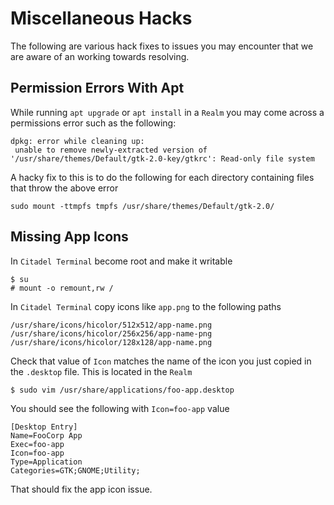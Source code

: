 # Miscellaneous Hacks

The following are various hack fixes to issues you may encounter that we are
aware of an working towards resolving.

## Permission Errors With Apt

While running `apt upgrade` or `apt install` in a `Realm` you may come across a 
permissions error such as the following:

```shell
dpkg: error while cleaning up:
 unable to remove newly-extracted version of '/usr/share/themes/Default/gtk-2.0-key/gtkrc': Read-only file system
```

A hacky fix to this is to do the following for each directory containing files
that throw the above error

```shell
sudo mount -ttmpfs tmpfs /usr/share/themes/Default/gtk-2.0/
```


## Missing App Icons

In `Citadel Terminal` become root and make it writable

```shell
$ su
# mount -o remount,rw /
```

In `Citadel Terminal` copy icons like `app.png` to the following paths

```shell
/usr/share/icons/hicolor/512x512/app-name.png
/usr/share/icons/hicolor/256x256/app-name-png
/usr/share/icons/hicolor/128x128/app-name.png
```

Check that value of `Icon` matches the name of the icon you just copied in 
the `.desktop` file. This is located in the `Realm`

```shell
$ sudo vim /usr/share/applications/foo-app.desktop
```

You should see the following with `Icon=foo-app` value

```shell
[Desktop Entry]
Name=FooCorp App
Exec=foo-app
Icon=foo-app
Type=Application
Categories=GTK;GNOME;Utility;
```

That should fix the app icon issue.
